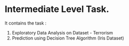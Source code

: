 # Intermediate Level Task.
It contains the task :
1) Exploratory Data Analysis on Dataset - Terrorism 
2) Prediction using Decision Tree  Algorithm (Iris Dataset)
